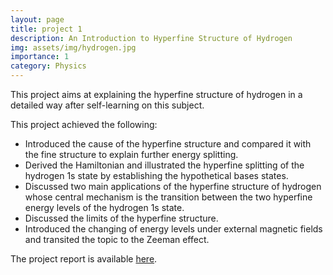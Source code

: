 ```yaml
---
layout: page
title: project 1
description: An Introduction to Hyperfine Structure of Hydrogen
img: assets/img/hydrogen.jpg
importance: 1
category: Physics
---
```


This project aims at explaining the hyperfine structure of hydrogen in a detailed way after self-learning on this subject.

This project achieved the following:
<ul>
<li> Introduced the cause of the hyperfine structure and compared it with the fine structure to explain further energy splitting. </li>
<li> Derived the Hamiltonian and illustrated the hyperfine splitting of the hydrogen 1s state by establishing the hypothetical bases states. </li>
<li> Discussed two main applications of the hyperfine structure of hydrogen whose central mechanism is the transition between the two hyperfine energy levels of the hydrogen 1s state. </li>
<li> Discussed the limits of the hyperfine structure. </li>
<li> Introduced the changing of energy levels under external magnetic fields and transited the topic to the Zeeman effect. </li>
</ul>

The project report is available <a href="https://www.overleaf.com/read/jvdjfhrgwyfm">here</a>.